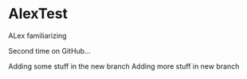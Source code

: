 # AlexTest
ALex familiarizing


Second time on GitHub...

Adding some stuff in the new branch
Adding more stuff in new branch
